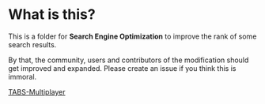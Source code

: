 # What is this?
This is a folder for **Search Engine Optimization** to improve the rank of some search results.

By that, the community, users and contributors of the modification should get improved and expanded.
Please create an issue if you think this is immoral.

[TABS-Multiplayer](https://github.com/Ceiridge/TABS-Multiplayer/)
